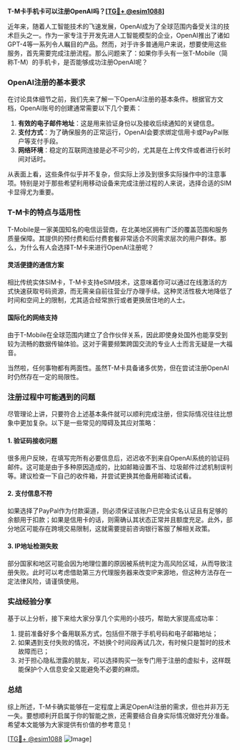 **T-M卡手机卡可以注册OpenAI吗？[[TG💪+ @esim1088](https://t.me/s/esim1088)]**

近年来，随着人工智能技术的飞速发展，OpenAI成为了全球范围内备受关注的技术巨头之一。作为一家专注于开发先进人工智能模型的企业，OpenAI推出了诸如GPT-4等一系列令人瞩目的产品。然而，对于许多普通用户来说，想要使用这些服务，首先需要完成注册流程。那么问题来了：如果你手头有一张T-Mobile（简称T-M）的手机卡，是否能够成功注册OpenAI呢？

### OpenAI注册的基本要求

在讨论具体细节之前，我们先来了解一下OpenAI注册的基本条件。根据官方文档，OpenAI账号的创建通常需要以下几个要素：

1. **有效的电子邮件地址**：这是用来验证身份以及接收后续通知的关键信息。
2. **支付方式**：为了确保服务的正常运行，OpenAI会要求绑定信用卡或PayPal账户等支付手段。
3. **网络环境**：稳定的互联网连接是必不可少的，尤其是在上传文件或者进行长时间对话时。

从表面上看，这些条件似乎并不复杂，但实际上涉及到很多实际操作中的注意事项。特别是对于那些希望利用移动设备来完成注册过程的人来说，选择合适的SIM卡显得尤为重要。

### T-M卡的特点与适用性

T-Mobile是一家美国知名的电信运营商，在北美地区拥有广泛的覆盖范围和服务质量保障。其提供的预付费和后付费套餐非常适合不同需求层次的用户群体。那么，为什么有人会选择T-M卡来进行OpenAI注册呢？

#### 灵活便捷的通信方案
相比传统实体SIM卡，T-M卡支持eSIM技术，这意味着你可以通过在线激活的方式快速获取号码资源，而无需亲自前往营业厅办理手续。这种灵活性极大地降低了时间和空间上的限制，尤其适合经常旅行或者更换居住地的人士。

#### 国际化的网络支持
由于T-Mobile在全球范围内建立了合作伙伴关系，因此即使身处国外也能享受到较为流畅的数据传输体验。这对于需要频繁跨国交流的专业人士而言无疑是一大福音。

当然啦，任何事物都有两面性。虽然T-M卡具备诸多优势，但在尝试注册OpenAI时仍然存在一定的局限性。

### 注册过程中可能遇到的问题

尽管理论上讲，只要符合上述基本条件就可以顺利完成注册，但实际情况往往比想象中更加复杂。以下是一些常见的障碍及其应对策略：

#### 1. 验证码接收问题
很多用户反映，在填写完所有必要信息后，迟迟收不到来自OpenAI系统的验证码邮件。这可能是由于多种原因造成的，比如邮箱设置不当、垃圾邮件过滤机制误判等。建议检查一下自己的收件箱，并尝试更换其他备用邮箱试试看。

#### 2. 支付信息不符
如果选择了PayPal作为付款渠道，则必须保证该账户已完全实名认证且有足够的余额用于扣款；如果是信用卡的话，则需确认其状态正常并且额度充足。此外，部分地区可能存在跨境交易限制，这就需要提前咨询银行客服了解相关政策。

#### 3. IP地址检测失败
部分国家和地区可能会因为地理位置的原因被系统判定为高风险区域，从而导致注册失败。此时可以考虑借助第三方代理服务器来改变IP来源地，但这种方法存在一定法律风险，请谨慎使用。

### 实战经验分享

基于以上分析，接下来给大家分享几个实用的小技巧，帮助大家提高成功率：

1. 提前准备好多个备用联系方式，包括但不限于手机号码和电子邮箱地址；
2. 如果遇到支付失败的情况，不妨换个时间段再试几次，有时候只是暂时的技术故障而已；
3. 对于担心隐私泄露的朋友，可以选择购买一张专门用于注册的虚拟卡，这样既能保护个人信息安全又能避免不必要的麻烦。

### 总结

综上所述，T-M卡确实能够在一定程度上满足OpenAI注册的需求，但也并非万无一失。要想顺利开启属于你的智能之旅，还需要结合自身实际情况做好充分准备。希望本文能够为大家提供有价值的参考意见！

[[TG💪+ @esim1088](https://t.me/s/esim1088) ![Image](https://i.postimg.cc/4NQfJmqS/Snipaste-2025-05-13-00-14-12.png)]